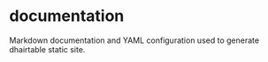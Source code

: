 # documentation
Markdown documentation and YAML configuration used to generate dhairtable static site.
